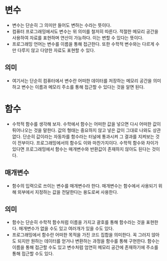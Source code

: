 # 변수
- 변수는 단순히 그 의미만 들어도 변하는 수라는 뜻이다.
- 컴퓨터 프로그래밍에서도 변수는 위 의미를 철저히 따른다. 적절한 메모리 공간을 사용하여 자료를 표현하며 연산이 가능하다. 이는 변할 수 있다는 뜻이다.
- 프로그래밍 언어는 변수를 이름을 통해 접근한다. 또한 수학적 변수와는 다르게 수만 다루지 않고 다양한 자료도 표현할 수 있다.
## 의미
- 여기서는 단순히 컴퓨터에서 변수란 어떠한 데이터를 저장하는 메모리 공간을 의미하고 변수는 이름과 메모리 주소를 통해 접근할 수 있다는 것을 알면 된다.
# 함수
- 수학적 함수를 생각해 보자. 수학에서 함수는 어떠한 값을 넣으면 다시 어떠한 값이 튀어나오는 것을 말한다. 값의 형태는 중요하지 않고 넣은 값이 그대로 나와도 상관없다. 단순히 값이라는 자동차를 함수라는 터널에 통과시켜 그 결과를 지켜보는 것이 전부이다. 프로그래밍에서의 함수도 이와 마찬가지이다.
수학적 함수와 차이가 있다면 프로그래밍에서 함수는 매개변수와 반환값이 존재하지 않아도 된다는 것이다.
## 매개변수
-  함수의 입력으로 쓰이는 변수를 매개변수라 한다. 매개변수는 함수에서 사용되기 위해 외부에서 지정하는 값을 전달한다는 용도로써 사용한다.
## 의미
- 함수는 단순히 수학적 함수처럼 이름을 가지고 괄호를 통해 함수라는 것을 표현한다. 매개변수가 없을 수도 있고 여러개가 있을 수도 있다.
- 프로그래밍에서 함수란 어떠한 목적을 가진 코드 집합을 의미한다. 꼭 그러지 않아도 되지만 원하는 데이터를 얻거나 변환하는 과정을 함수를 통해 구현한다. 함수는 이름을 통해 접근할 수도 있고 변수처럼 엄연히 메모리 공간에 존재하기에 주소를 통해 접근할 수도 있다.